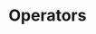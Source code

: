 <script setup>
    import Docs from "@lesli-dev/components/lesli-working.vue"
</script>

# Operators

<Docs />
